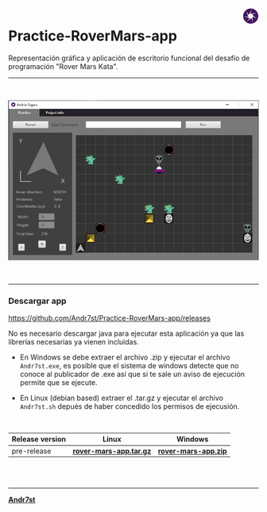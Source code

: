 <img src="project-resources/logo_x32.png" align="right" />

# Practice-RoverMars-app

Representación gráfica y aplicación de escritorio funcional del desafío de programación "Rover Mars Kata".




---

<br/>
<p align="center">
 <img src="project-resources/assets/scene_c2.png" />
</p>
<br/>

---

### Descargar app

https://github.com/Andr7st/Practice-RoverMars-app/releases

No es necesario descargar java para ejecutar esta aplicación ya que las librerías necesarias ya vienen incluidas.

 * En Windows se debe extraer el archivo .zip y ejecutar el archivo `Andr7st.exe`, es posible que el sistema de windows detecte que no conoce al publicador de .exe así que si te sale un aviso de ejecución permite que se ejecute.

 * En Linux (debian based) extraer el .tar.gz y ejecutar el archivo `Andr7st.sh` depués de haber concedido los permisos de ejecusión.

<br />


|   Release version 	| Linux  	|  Windows 	| 
|---	|---	|---	|
| pre-release  	|  [__rover-mars-app.tar.gz__](https://github.com/Andr7st/Practice-RoverMars-app/releases/download/linux/andr7st.s-rover-mars-app.tar.gz) 	|  [__rover-mars-app.zip__](https://github.com/Andr7st/Practice-RoverMars-app/releases/download/windows/andr7st.s-rover-mars-app.zip) 	|

<br />
<br />


---


[**Andr7st**](https://github.com/Andr7st/)
